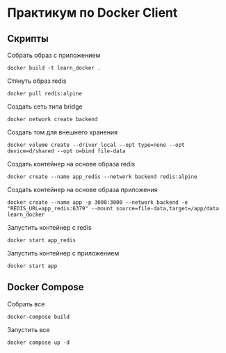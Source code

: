 # Практикум по Docker Client

## Скрипты

Собрать образ с приложением

```
docker build -t learn_docker .
```

Стянуть образ redis

```
docker pull redis:alpine
```

Создать сеть типа bridge

```
docker network create backend
```

Создать том для внешнего хранения

```
docker volume create --driver local --opt type=none --opt device=d/shared --opt o=bind file-data
```

Создать контейнер на основе образа redis

```
docker create --name app_redis --network backend redis:alpine
```

Создать контейнер на основе образа приложения

```
docker create --name app -p 3000:3000 --network backend -e "REDIS_URL=app_redis:6379" --mount source=file-data,target=/app/data learn_docker
```

Запустить контейнер с redis

```
docker start app_redis
```

Запустить контейнер с приложением

```
docker start app
```

## Docker Compose

Собрать все

```
docker-compose build
```

Запустить все

```
docker compose up -d
```
